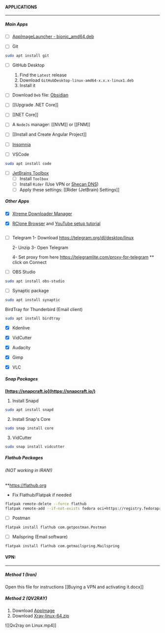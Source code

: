 #### APPLICATIONS
----------------
##### Main Apps
- [ ] [AppImageLauncher - bionic_amd64.deb](https://github.com/TheAssassin/AppImageLauncher/releases)

- [ ] Git
```bash
sudo apt install git
```

- [ ] GitHub Desktop
	1. Find the `Latest` release
	2. Download `GitHubDesktop-linux-amd64-x.x.x-linux1.deb`
	3. Install it

- [ ] Download `Deb` file: [Obsidian](https://obsidian.md/download)

- [ ] [[Upgrade .NET Core]]

- [ ]  [[NET Core]]

- [ ] A `NodeJs` manager:  [[NVM]] or [[FNM]] 

- [ ] [[Install and Create Angular Project]]

- [ ] [Insomnia](https://insomnia.rest/download)

- [ ] VSCode
```bash
sudo apt install code
```

- [ ] [JetBrains Toolbox](https://www.jetbrains.com/toolbox-app/)
	- [ ] Install `Toolbox`
	- [ ] Install `Rider` (Use VPN or [Shecan DNS](https://shecan.ir/))
	- [ ] Apply these settings: [[Rider (JetBrain) Settings]]

##### Other Apps
- [x] [Xtreme Downloader Manager](https://github.com/subhra74/xdm/releases)

- [x] [RClone Browser](https://rclone.org/downloads/) and [YouTube setup tutorial](https://youtu.be/ff8Ogk8NIPU)

	```
- [ ] Telegram
	1- Download 
	https://telegram.org/dl/desktop/linux
	
	2- Unzip
	3- Open Telegram
	
	4- Set proxy from here
	https://telegramlite.com/proxy-for-telegram
	** click on Connect

- [ ] OBS Studio
```bash
sudo apt install obs-studio
```
- [ ] Synaptic package
```bash
sudo apt install synaptic
```

BirdTray for Thunderbird (Email client)
```bash
sudo apt install birdtray
```

- [x] Kdenlive

- [x] VidCutter

- [x] Audacity

- [x] Gimp

- [x] VLC

##### Snap Packages
**[https://snapcraft.io](https://snapcraft.io/)**

1. Install Snapd
```bash
sudo apt install snapd
```
2. Install Snap's Core
```bash
sudo snap install core
```
3. VidCutter
```bash
sudo snap install vidcutter
```

##### Flathub Packages 
###### (NOT working in IRAN!)
**https://flathub.org

* Fix Flathub/Flatpak if needed
```bash
flatpak remote-delete --force flathub
flatpak remote-add --if-not-exists fedora oci+https://registry.fedoraproject.org
```

- [ ] Postman
```bash
flatpak install flathub com.getpostman.Postman
```
- [ ]  Mailspring (Email software)
```bash
flatpak install flathub com.getmailspring.Mailspring
```

#### VPN:
--------------

##### Method 1 (Iran)
Open this file for instructions [[Buying a VPN and activating it.docx]]

##### Method 2 (QV2RAY)
1. Download [AppImage](https://github.com/Qv2ray/Qv2ray/releases/)
2. Download [Xray-linux-64.zip](https://github.com/XTLS/Xray-core/releases)

![[Qv2ray on Linux.mp4]]
